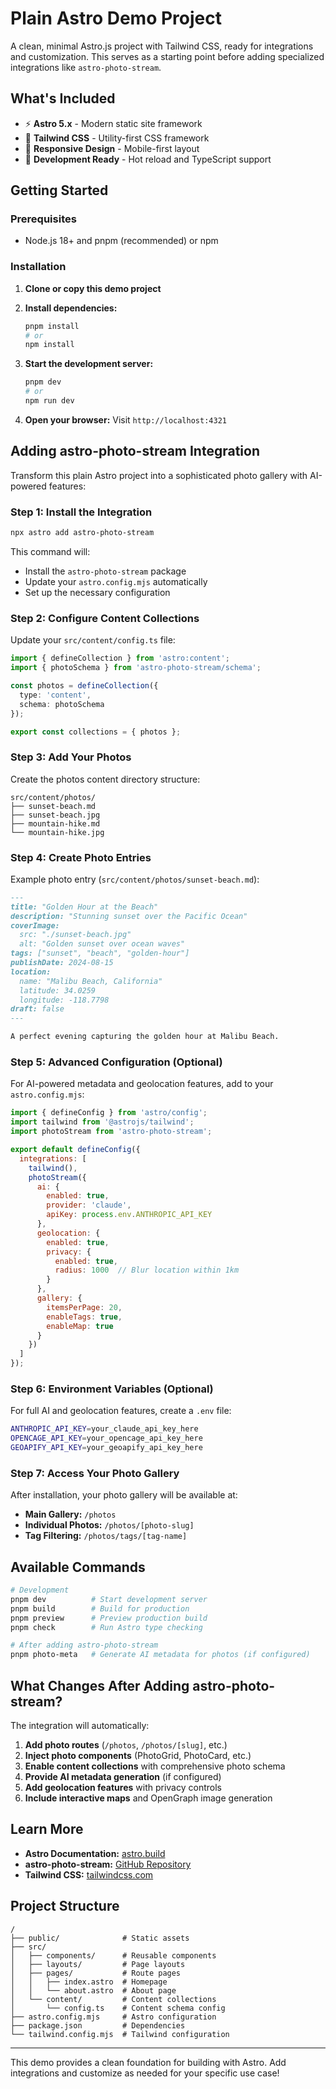 # Plain Astro Demo Project

A clean, minimal Astro.js project with Tailwind CSS, ready for integrations and customization. This serves as a starting point before adding specialized integrations like `astro-photo-stream`.

## What's Included

- ⚡ **Astro 5.x** - Modern static site framework
- 🎨 **Tailwind CSS** - Utility-first CSS framework
- 📱 **Responsive Design** - Mobile-first layout
- 🚀 **Development Ready** - Hot reload and TypeScript support

## Getting Started

### Prerequisites

- Node.js 18+ and pnpm (recommended) or npm

### Installation

1. **Clone or copy this demo project**
2. **Install dependencies:**
   ```bash
   pnpm install
   # or
   npm install
   ```

3. **Start the development server:**
   ```bash
   pnpm dev
   # or
   npm run dev
   ```

4. **Open your browser:** Visit `http://localhost:4321`

## Adding astro-photo-stream Integration

Transform this plain Astro project into a sophisticated photo gallery with AI-powered features:

### Step 1: Install the Integration

```bash
npx astro add astro-photo-stream
```

This command will:
- Install the `astro-photo-stream` package
- Update your `astro.config.mjs` automatically
- Set up the necessary configuration

### Step 2: Configure Content Collections

Update your `src/content/config.ts` file:

```ts
import { defineCollection } from 'astro:content';
import { photoSchema } from 'astro-photo-stream/schema';

const photos = defineCollection({
  type: 'content',
  schema: photoSchema
});

export const collections = { photos };
```

### Step 3: Add Your Photos

Create the photos content directory structure:

```
src/content/photos/
├── sunset-beach.md
├── sunset-beach.jpg
├── mountain-hike.md
└── mountain-hike.jpg
```

### Step 4: Create Photo Entries

Example photo entry (`src/content/photos/sunset-beach.md`):

```markdown
---
title: "Golden Hour at the Beach"
description: "Stunning sunset over the Pacific Ocean"
coverImage:
  src: "./sunset-beach.jpg"
  alt: "Golden sunset over ocean waves"
tags: ["sunset", "beach", "golden-hour"]
publishDate: 2024-08-15
location:
  name: "Malibu Beach, California"
  latitude: 34.0259
  longitude: -118.7798
draft: false
---

A perfect evening capturing the golden hour at Malibu Beach.
```

### Step 5: Advanced Configuration (Optional)

For AI-powered metadata and geolocation features, add to your `astro.config.mjs`:

```js
import { defineConfig } from 'astro/config';
import tailwind from '@astrojs/tailwind';
import photoStream from 'astro-photo-stream';

export default defineConfig({
  integrations: [
    tailwind(),
    photoStream({
      ai: {
        enabled: true,
        provider: 'claude',
        apiKey: process.env.ANTHROPIC_API_KEY
      },
      geolocation: {
        enabled: true,
        privacy: {
          enabled: true,
          radius: 1000  // Blur location within 1km
        }
      },
      gallery: {
        itemsPerPage: 20,
        enableTags: true,
        enableMap: true
      }
    })
  ]
});
```

### Step 6: Environment Variables (Optional)

For full AI and geolocation features, create a `.env` file:

```bash
ANTHROPIC_API_KEY=your_claude_api_key_here
OPENCAGE_API_KEY=your_opencage_api_key_here
GEOAPIFY_API_KEY=your_geoapify_api_key_here
```

### Step 7: Access Your Photo Gallery

After installation, your photo gallery will be available at:

- **Main Gallery:** `/photos`
- **Individual Photos:** `/photos/[photo-slug]`
- **Tag Filtering:** `/photos/tags/[tag-name]`

## Available Commands

```bash
# Development
pnpm dev          # Start development server
pnpm build        # Build for production
pnpm preview      # Preview production build
pnpm check        # Run Astro type checking

# After adding astro-photo-stream
pnpm photo-meta   # Generate AI metadata for photos (if configured)
```

## What Changes After Adding astro-photo-stream?

The integration will automatically:

1. **Add photo routes** (`/photos`, `/photos/[slug]`, etc.)
2. **Inject photo components** (PhotoGrid, PhotoCard, etc.)
3. **Enable content collections** with comprehensive photo schema
4. **Provide AI metadata generation** (if configured)
5. **Add geolocation features** with privacy controls
6. **Include interactive maps** and OpenGraph image generation

## Learn More

- **Astro Documentation:** [astro.build](https://astro.build)
- **astro-photo-stream:** [GitHub Repository](https://github.com/walterra/astro-photostream)
- **Tailwind CSS:** [tailwindcss.com](https://tailwindcss.com)

## Project Structure

```
/
├── public/              # Static assets
├── src/
│   ├── components/      # Reusable components
│   ├── layouts/         # Page layouts
│   ├── pages/           # Route pages
│   │   ├── index.astro  # Homepage
│   │   └── about.astro  # About page
│   └── content/         # Content collections
│       └── config.ts    # Content schema config
├── astro.config.mjs     # Astro configuration
├── package.json         # Dependencies
└── tailwind.config.mjs  # Tailwind configuration
```

---

This demo provides a clean foundation for building with Astro. Add integrations and customize as needed for your specific use case!